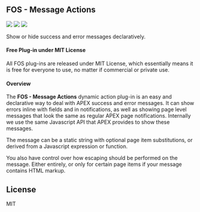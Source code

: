 

## FOS - Message Actions

![](https://img.shields.io/badge/Plug--in_Type-Dynamic_Action-orange.svg) ![](https://img.shields.io/badge/APEX-19.2-success.svg) ![](https://img.shields.io/badge/APEX-20.1-success.svg)

Show or hide success and error messages declaratively.
<h4>Free Plug-in under MIT License</h4>
<p>
All FOS plug-ins are released under MIT License, which essentially means it is free for everyone to use, no matter if commercial or private use.
</p>
<h4>Overview</h4>
<p>The <strong>FOS - Message Actions</strong> dynamic action plug-in is an easy and declarative way to deal with APEX success and error messages. It can show errors inline with fields and in notifications, as well as showing page level messages that look the same as regular APEX page notifications. Internally we use the same Javascript API that APEX provides to show these messages.</p>
<p>The message can be a static string with optional page item substitutions, or derived from a Javascript expression or function.</p>
<p>You also have control over how escaping should be performed on the message. Either entirely, or only for certain page items if your message contains HTML markup.</p>

## License

MIT



